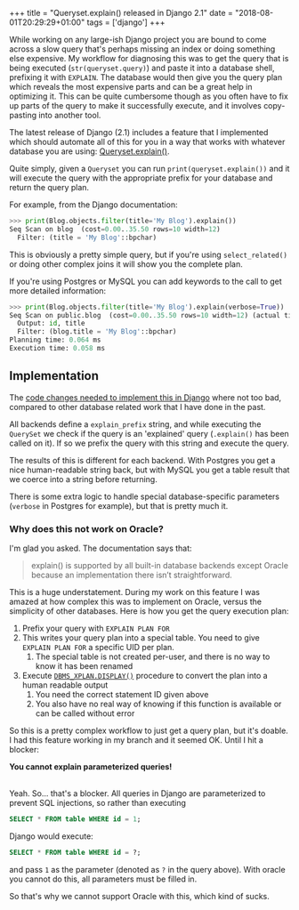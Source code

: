 +++
title = "Queryset.explain() released in Django 2.1"
date = "2018-08-01T20:29:29+01:00"
tags = ['django']
+++

While working on any large-ish Django project you are bound to come across a slow query that's 
perhaps missing an index or doing something else expensive. My workflow for diagnosing this was to 
get the query that is being executed (`str(queryset.query)`) and paste it into a database shell, 
prefixing it with `EXPLAIN`. The database would then give you the query plan which reveals the most 
expensive parts and can be a great help in optimizing it. This can be quite cumbersome though as 
you often have to fix up parts of the query to make it successfully execute, and it involves copy-pasting 
into another tool.

The latest release of Django (2.1) includes a feature that I implemented which should 
automate all of this for you in a way that works with whatever database you are using:
[Queryset.explain()](https://docs.djangoproject.com/en/2.1/ref/models/querysets/#django.db.models.query.QuerySet.explain).

Quite simply, given a `Queryset` you can run `print(queryset.explain())` and it will execute the 
query with the appropriate prefix for your database and return the query plan.

For example, from the Django documentation:

```python
>>> print(Blog.objects.filter(title='My Blog').explain())
Seq Scan on blog  (cost=0.00..35.50 rows=10 width=12)
  Filter: (title = 'My Blog'::bpchar)
``` 

This is obviously a pretty simple query, but if you're using `select_related()` or doing other 
complex joins it will show you the complete plan.

If you're using Postgres or MySQL you can add keywords to the call to get more detailed information: 

```python
>>> print(Blog.objects.filter(title='My Blog').explain(verbose=True))
Seq Scan on public.blog  (cost=0.00..35.50 rows=10 width=12) (actual time=0.004..0.004 rows=10 loops=1)
  Output: id, title
  Filter: (blog.title = 'My Blog'::bpchar)
Planning time: 0.064 ms
Execution time: 0.058 ms
```

## Implementation

The [code changes needed to implement this in Django](https://github.com/django/django/pull/9053) 
where not too bad, compared to other database related work that I have done in the past.

All backends define a `explain_prefix` string, and while executing  the `QuerySet` we check if the query is an
'explained' query (`.explain()` has been called on it). If so we prefix the query with this string and execute the query.

The results of this is different for each backend. With Postgres you get a nice human-readable string back, but with 
MySQL you get a table result that we coerce into a string before returning.

There is some extra logic to handle special database-specific parameters (`verbose` in Postgres for example), but that 
is pretty much it.

### Why does this not work on Oracle?

I'm glad you asked. The documentation says that:

> explain() is supported by all built-in database backends except Oracle because an implementation there isn’t straightforward.

This is a huge understatement. During my work on this feature I was amazed at how complex this was to implement on Oracle, 
versus the simplicity of other databases. Here is how you get the query execution plan:

1. Prefix your query with `EXPLAIN PLAN FOR`
2. This writes your query plan into a special table. You need to give `EXPLAIN PLAN FOR` a specific UID per plan.
   1. The special table is not created per-user, and there is no way to know it has been renamed
3. Execute [`DBMS_XPLAN.DISPLAY()`](https://docs.oracle.com/cd/B19306_01/server.102/b14211/ex_plan.htm#i16971)
   procedure to convert the plan into a human readable output
   1. You need the correct statement ID given above
   2. You also have no real way of knowing if this function is available or can be called without error

So this is a pretty complex workflow to just get a query plan, but it's doable. I had this feature working in my 
branch and it seemed OK. Until I hit a blocker:

<div class="has-text-centered"><strong>You cannot explain parameterized queries!</strong></div>
<br/>

Yeah. So... that's a blocker. All queries in Django are parameterized to prevent SQL injections, so rather than executing 
```SQL
SELECT * FROM table WHERE id = 1;
```

Django would execute:

```SQL
SELECT * FROM table WHERE id = ?;
```

and pass `1` as the parameter (denoted as `?` in the query above). With oracle you cannot do this, all parameters must 
be filled in.

So that's why we cannot support Oracle with this, which kind of sucks.

